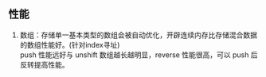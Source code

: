 ## 性能
1. 数组：存储单一基本类型的数组会被自动优化，开辟连续内存比存储混合数据的数组性能好。(针对index寻址)  
push 性能远好与 unshift 数组越长越明显，reverse 性能很高，可以 push 后反转提高性能。